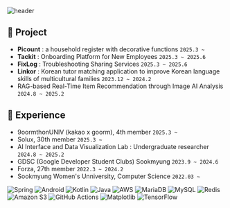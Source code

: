 ![header](https://capsule-render.vercel.app/api?type=transparent&fontColor=0CBAEAFF&height=100&section=header&text=Semin's%20github%&fontSize=45)
## 📍 Project
* **Picount** : a household register with decorative functions `2025.3 ~`
* **Tackit** : Onboarding Platform for New Employees `2025.3 ~ 2025.6` <!--신입사원 온보딩 플랫폼-->
* **FixLog** : Troubleshooting Sharing Services `2025.3 ~ 2025.6`  <!--트러블 슈팅 공유 서비스-->
* **Linkor** : Korean tutor matching application to improve Korean language skills of multicultural families `2023.12 ~ 2024.2`  <!--다문화 가정의 한국어 실력 향상을 위한 한국인 튜터 매칭 어플 -->
* RAG-based Real-Time Item Recommendation through Image AI Analysis `2024.8 ~ 2025.2` <!--이미지 AI 분석을 통한 RAG기반 실시간 상품 추천 서비스 -->

## 📍 Experience
* 9oormthonUNIV (kakao x goorm), 4th member `2025.3 ~`
* Solux, 30th member `2025.3 ~`
* AI Interface and Data Visualization Lab : Undergraduate researcher `2024.8 ~ 2025.2`
* GDSC (Google Developer Student Clubs) Sookmyung `2023.9 ~ 2024.6`
* Forza, 27th member `2022.3 ~ 2024.2`
* Sookmyung Women's Unniversity, Computer Science `2022.03 ~`

![Spring](https://img.shields.io/badge/spring-%236DB33F.svg?style=for-the-badge&logo=spring&logoColor=white)
![Android](https://img.shields.io/badge/Android-3DDC84?style=for-the-badge&logo=android&logoColor=white)
![Kotlin](https://img.shields.io/badge/kotlin-%237F52FF.svg?style=for-the-badge&logo=kotlin&logoColor=white)
![Java](https://img.shields.io/badge/java-%23ED8B00.svg?style=for-the-badge&logo=openjdk&logoColor=white)
![AWS](https://img.shields.io/badge/AWS-%23FF9900.svg?style=for-the-badge&logo=amazon-aws&logoColor=white)
![MariaDB](https://img.shields.io/badge/MariaDB-003545?style=for-the-badge&logo=mariadb&logoColor=white)
![MySQL](https://img.shields.io/badge/mysql-4479A1.svg?style=for-the-badge&logo=mysql&logoColor=white)
![Redis](https://img.shields.io/badge/redis-%23DD0031.svg?style=for-the-badge&logo=redis&logoColor=white)
![Amazon S3](https://img.shields.io/badge/Amazon%20S3-FF9900?style=for-the-badge&logo=amazons3&logoColor=white)
![GitHub Actions](https://img.shields.io/badge/github%20actions-%232671E5.svg?style=for-the-badge&logo=githubactions&logoColor=white)
![Matplotlib](https://img.shields.io/badge/Matplotlib-%23ffffff.svg?style=for-the-badge&logo=Matplotlib&logoColor=black)
![TensorFlow](https://img.shields.io/badge/TensorFlow-%23FF6F00.svg?style=for-the-badge&logo=TensorFlow&logoColor=white)
